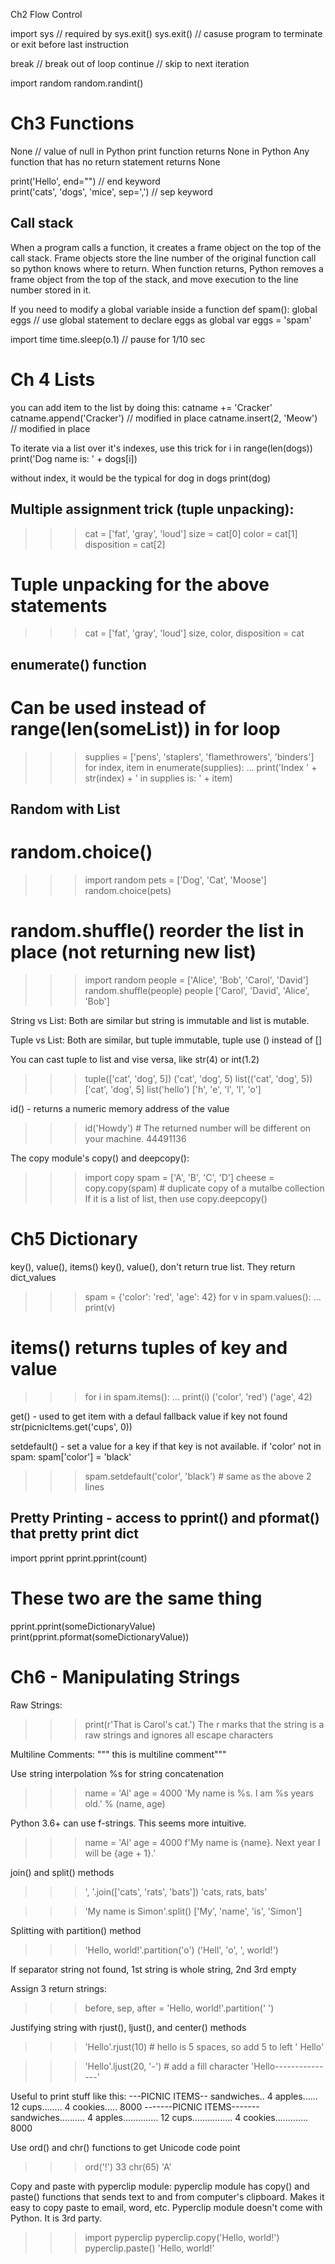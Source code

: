 Ch2 Flow Control

import sys  // required by sys.exit()
sys.exit()  // casuse program to terminate or exit before last instruction

break       // break out of loop
continue    // skip to next iteration

import random
random.randint()

Ch3 Functions
=============
None    // value of null in Python
print function returns None in Python
Any function that has no return statement returns None

print('Hello', end="")  // end keyword  
print('cats', 'dogs', 'mice', sep=',')  // sep keyword

Call stack
----------
When a program calls a function, it creates a frame object on the top of the
call stack. Frame objects store the line number of the original function call so
python knows where to return.
When function returns, Python removes a frame object from the top of the stack,
and move execution to the line number stored in it.

If you need to modify a global variable inside a function
def spam():
    global eggs     // use global statement to declare eggs as global var
    eggs = 'spam'

import time
time.sleep(o.1)     // pause for 1/10 sec

Ch 4 Lists
==========
you can add item to the list by doing this:
catname += 'Cracker'
catname.append('Cracker')   // modified in place
catname.insert(2, 'Meow')   // modified in place

To iterate via a list over it's indexes, use this trick
for i in range(len(dogs))
    print('Dog name is: ' + dogs[i])

without index, it would be the typical
for dog in dogs
    print(dog)


Multiple assignment trick (tuple unpacking):
-----------
>>> cat = ['fat', 'gray', 'loud']
>>> size = cat[0]
>>> color = cat[1]
>>> disposition = cat[2]

# Tuple unpacking for the above statements
>>> cat = ['fat', 'gray', 'loud']
>>> size, color, disposition = cat

enumerate() function
--------------------
# Can be used instead of range(len(someList)) in for loop
>>> supplies = ['pens', 'staplers', 'flamethrowers', 'binders']
>>> for index, item in enumerate(supplies):
... print('Index ' + str(index) + ' in supplies is: ' + item)


Random with List
----------------
# random.choice()
>>> import random
>>> pets = ['Dog', 'Cat', 'Moose']
>>> random.choice(pets)

# random.shuffle() reorder the list in place (not returning new list)
>>> import random
>>> people = ['Alice', 'Bob', 'Carol', 'David']
>>> random.shuffle(people)
>>> people
['Carol', 'David', 'Alice', 'Bob']


String vs List:
Both are similar but string is immutable and list is mutable.

Tuple vs List:
Both are similar, but tuple immutable, tuple use () instead of []

You can cast tuple to list and vise versa, like str(4) or int(1.2)
>>> tuple(['cat', 'dog', 5])
('cat', 'dog', 5)
>>> list(('cat', 'dog', 5))
['cat', 'dog', 5]
>>> list('hello')
['h', 'e', 'l', 'l', 'o']


id() - returns a numeric memory address of the value
>>> id('Howdy') # The returned number will be different on your machine.
44491136

The copy module's copy() and deepcopy():
>>> import copy
>>> spam = ['A', 'B', 'C', 'D']
>>> cheese = copy.copy(spam)    # duplicate copy of a mutalbe collection
If it is a list of list, then use copy.deepcopy()


Ch5 Dictionary
==============
key(), value(), items()
key(), value(), don't return true list. They return dict_values

>>> spam = {'color': 'red', 'age': 42}
>>> for v in spam.values():
... print(v)

# items() returns tuples of key and value
>>> for i in spam.items():
... print(i)
('color', 'red')
('age', 42)


get() - used to get item with a defaul fallback value if key not found
str(picnicItems.get('cups', 0))

setdefault() - set a value for a key if that key is not available.
if 'color' not in spam:
    spam['color'] = 'black'

>>> spam.setdefault('color', 'black')   # same as the above 2 lines


Pretty Printing  - access to pprint() and pformat() that pretty print dict
---------------
import pprint
pprint.pprint(count)

# These two are the same thing
pprint.pprint(someDictionaryValue)
print(pprint.pformat(someDictionaryValue))



Ch6 - Manipulating Strings
==========================
Raw Strings:
>>> print(r'That is Carol\'s cat.')
The r marks that the string is a raw strings and ignores all escape characters

Multiline Comments:
""" this is 
multiline
comment"""

Use string interpolation %s for string concatenation
>>> name = 'Al'
>>> age = 4000
>>> 'My name is %s. I am %s years old.' % (name, age)

Python 3.6+ can use f-strings. This seems more intuitive.
>>> name = 'Al'
>>> age = 4000
>>> f'My name is {name}. Next year I will be {age + 1}.'


join() and split() methods
>>> ', '.join(['cats', 'rats', 'bats'])
'cats, rats, bats'

>>> 'My name is Simon'.split()
['My', 'name', 'is', 'Simon']


Splitting with partition() method
>>> 'Hello, world!'.partition('o')
('Hell', 'o', ', world!')

If separator string not found, 1st string is whole string, 2nd 3rd empty

Assign 3 return strings:
>>> before, sep, after = 'Hello, world!'.partition(' ')


Justifying string with rjust(), ljust(), and center() methods
>>> 'Hello'.rjust(10)   # hello is 5 spaces, so add 5 to left
'     Hello'

>>> 'Hello'.ljust(20, '-')  # add a fill character
'Hello---------------'

Useful to print stuff like this:
---PICNIC ITEMS--
sandwiches..    4
apples......   12
cups........    4
cookies..... 8000
-------PICNIC ITEMS-------
sandwiches..........     4
apples..............    12
cups................     4
cookies.............  8000


Use ord() and chr() functions to get Unicode code point
>>> ord('!')
33
>>> chr(65)
'A'


Copy and paste with pyperclip module:
pyperclip module has copy() and paste() functions that sends text to and from
computer's clipboard. Makes it easy to copy paste to email, word, etc.
Pyperclip module doesn't come with Python. It is 3rd party.
>>> import pyperclip
>>> pyperclip.copy('Hello, world!')
>>> pyperclip.paste()
'Hello, world!'














